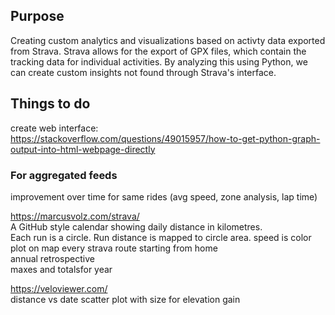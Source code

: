 ## Purpose
Creating custom analytics and visualizations based on activty data exported from Strava. Strava allows for the export of GPX files, which contain the tracking data for individual activities. By analyzing this using Python, we can create custom insights not found through Strava's interface.

## Things to do

create web interface:<br> 
https://stackoverflow.com/questions/49015957/how-to-get-python-graph-output-into-html-webpage-directly

### For aggregated feeds

improvement over time for same rides (avg speed, zone analysis, lap time)<br>

https://marcusvolz.com/strava/<br>
A GitHub style calendar showing daily distance in kilometres.<br>
Each run is a circle. Run distance is mapped to circle area. speed is color<br>
plot on map every strava route starting from home<br>
annual retrospective<br>
maxes and totalsfor year<br>

https://veloviewer.com/<br>
distance vs date scatter plot with size for elevation gain<br>


